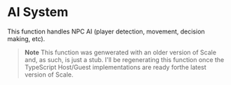# AI System

This function handles NPC AI (player detection, movement, decision making, etc).

> **Note**
> This function was genwerated with an older version of Scale and, as such, is just a stub. I'll be regenerating this function once the TypeScript Host/Guest implementations are ready forthe latest version of Scale.
